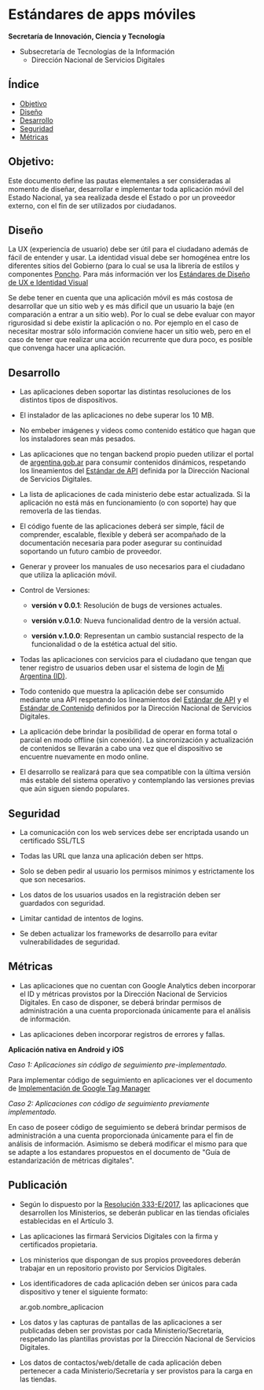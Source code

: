 # Estándares de apps móviles

**Secretaría de Innovación, Ciencia y Tecnología**
- Subsecretaría de Tecnologías de la Información  
  -   Dirección Nacional de Servicios Digitales

## Índice

* [Objetivo](#objetivo)
* [Diseño](#diseño)
* [Desarrollo](#desarrollo)
* [Seguridad](#seguridad)
* [Métricas](#métricas)

## Objetivo: 

Este documento define las pautas elementales a ser consideradas al momento de diseñar, desarrollar e implementar toda aplicación móvil del Estado Nacional, ya sea realizada desde el Estado o por un proveedor externo, con el fin de ser utilizados por ciudadanos.

## **Diseño**

La UX (experiencia de usuario) debe ser útil para el ciudadano además de fácil de entender y usar. La identidad visual debe ser homogénea entre los diferentes sitios del Gobierno (para lo cual se usa la librería de estilos y componentes [Poncho](http://argob.github.io/poncho/). Para más información ver los [Estándares de Diseño de UX e Identidad Visual](https://github.com/argob/estandares/blob/master/estandares-ux-visual.md)

Se debe tener en cuenta que una aplicación móvil es más costosa de desarrollar que un sitio web y es más dificil que un usuario la baje (en comparación a entrar a un sitio web). Por lo cual se debe evaluar con mayor rigurosidad si debe existir la aplicación o no. Por ejemplo en el caso de necesitar mostrar sólo información conviene hacer un sitio web, pero en el caso de tener que realizar una acción recurrente que dura poco, es posible que convenga hacer una aplicación.

## **Desarrollo** 

* Las aplicaciones deben soportar las distintas resoluciones de los distintos tipos de dispositivos. 

* El instalador de las aplicaciones no debe superar los 10 MB.

* No embeber imágenes y videos como contenido estático que hagan que los instaladores sean más pesados.

* Las aplicaciones que no tengan backend propio pueden utilizar el portal de [argentina.gob.ar](http://www.argentina.gob.ar/) para consumir contenidos dinámicos, respetando los lineamientos del [Estándar de API](https://github.com/argob/estandares/blob/master/estandares-apps.md) definida por la Dirección Nacional de Servicios Digitales.

* La lista de aplicaciones de cada ministerio debe estar actualizada. Si la aplicación no está más en funcionamiento (o con soporte) hay que removerla de las tiendas.

* El código fuente de las aplicaciones deberá ser simple, fácil de comprender, escalable, flexible y deberá ser acompañado de la documentación necesaria para poder asegurar su continuidad soportando un futuro cambio de proveedor.

* Generar y proveer los manuales de uso necesarios para el ciudadano que utiliza la aplicación móvil.

* Control de Versiones: 

    * **versión v 0.0.1**: Resolución de bugs de versiones actuales.

    * **versión v.0.1.0**: Nueva funcionalidad dentro de la versión actual.

    * **versión v.1.0.0**: Representan un cambio sustancial respecto de la funcionalidad o de la estética actual del sitio. 

* Todas las aplicaciones con servicios para el ciudadano que tengan que tener registro de usuarios deben usar el sistema de login de [Mi Argentina (ID)](https://argob.github.io/mi-argentina-docs/).

* Todo contenido que muestra la aplicación debe ser consumido mediante una API respetando los lineamientos del [Estándar de API](https://github.com/argob/estandares/blob/master/estandares-apps.md) y el [Estándar de Contenido](https://github.com/argob/estandares/blob/master/contenido-web.md) definidos por la Dirección Nacional de Servicios Digitales.

* La aplicación debe brindar la posibilidad de operar en forma total o parcial en modo offline (sin conexión). La sincronización y actualización de contenidos se llevarán a cabo una vez que el dispositivo se encuentre nuevamente en modo online.

* El desarrollo se realizará para que sea compatible con la última versión más estable del sistema operativo y contemplando las versiones previas que aún siguen siendo populares.  

## **Seguridad**

* La comunicación con los web services debe ser encriptada usando un certificado SSL/TLS

* Todas las URL que lanza una aplicación deben ser https.

* Solo se deben pedir al usuario los permisos mínimos y estrictamente los que son necesarios.

* Los datos de los usuarios usados en la registración deben ser guardados con seguridad.

* Limitar cantidad de intentos de logins.

* Se deben actualizar los frameworks de desarrollo para evitar vulnerabilidades de seguridad. 

## **Métricas**

* Las aplicaciones que no cuentan con Google Analytics deben incorporar el ID y métricas provistos por la Dirección Nacional de Servicios Digitales. En caso de disponer, se deberá brindar permisos de administración a una cuenta proporcionada únicamente para el análisis de información.

* Las aplicaciones deben incorporar registros de errores y fallas.

**Aplicación nativa en Android y iOS**

*Caso 1: Aplicaciones sin código de seguimiento pre-implementado.*

Para implementar código de seguimiento en aplicaciones ver el documento de [Implementación de Google Tag Manager](https://github.com/argob/estandares/blob/master/implementacion-gtm.md)

*Caso 2: Aplicaciones con código de seguimiento previamente implementado.*

En caso de poseer código de seguimiento se deberá brindar permisos de administración a una cuenta proporcionada únicamente para el fin de análisis de información. Asimismo se deberá modificar el mismo para que se adapte a los estandares propuestos en el documento de "Guía de estandarización de métricas digitales".

## **Publicación**

* Según lo dispuesto por la [Resolución 333-E/2017](https://www.argentina.gob.ar/normativa/nacional/resoluci%C3%B3n-333-2017-276568/texto), las aplicaciones que desarrollen los Ministerios, se deberán publicar en las tiendas oficiales establecidas en el Artículo 3.

* Las aplicaciones las firmará Servicios Digitales con la firma y certificados propietaria. 

* Los ministerios que dispongan de sus propios proveedores deberán trabajar en un repositorio provisto por Servicios Digitales.

* Los identificadores de cada aplicación deben ser únicos para cada dispositivo y tener el siguiente formato: 

  ar.gob.nombre_aplicacion

* Los datos y las capturas de pantallas de las aplicaciones a ser publicadas deben ser provistas por cada Ministerio/Secretaría, respetando las plantillas provistas por la Dirección Nacional de Servicios Digitales.

* Los datos de contactos/web/detalle de cada aplicación deben pertenecer a cada Ministerio/Secretaría y ser provistos para la carga en las tiendas.
